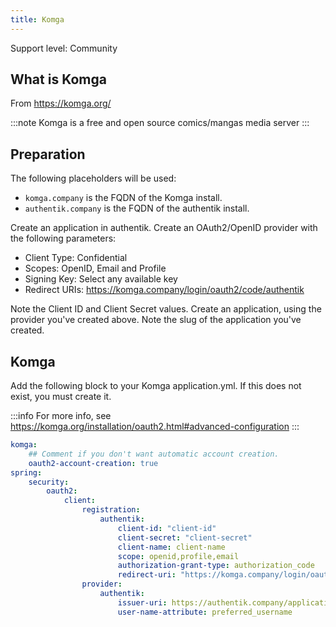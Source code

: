 ```yaml
---
title: Komga
---
```


<span class="badge badge--secondary">Support level: Community</span>

## What is Komga

From https://komga.org/

:::note
Komga is a free and open source comics/mangas media server
:::

## Preparation

The following placeholders will be used:

-   `komga.company` is the FQDN of the Komga install.
-   `authentik.company` is the FQDN of the authentik install.

Create an application in authentik. Create an OAuth2/OpenID provider with the following parameters:

-   Client Type: Confidential
-   Scopes: OpenID, Email and Profile
-   Signing Key: Select any available key
-   Redirect URIs: https://komga.company/login/oauth2/code/authentik

Note the Client ID and Client Secret values. Create an application, using the provider you've created above. Note the slug of the application you've created.

## Komga

Add the following block to your Komga application.yml. If this does not exist, you must create it.

:::info
For more info, see https://komga.org/installation/oauth2.html#advanced-configuration
:::

```yaml
komga:
    ## Comment if you don't want automatic account creation.
    oauth2-account-creation: true
spring:
    security:
        oauth2:
            client:
                registration:
                    authentik:
                        client-id: "client-id"
                        client-secret: "client-secret"
                        client-name: client-name
                        scope: openid,profile,email
                        authorization-grant-type: authorization_code
                        redirect-uri: "https://komga.company/login/oauth2/code/authentik"
                provider:
                    authentik:
                        issuer-uri: https://authentik.company/application/o/app-slug/
                        user-name-attribute: preferred_username
```
